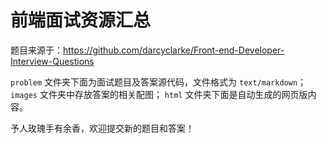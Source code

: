 前端面试资源汇总
===================

题目来源于：https://github.com/darcyclarke/Front-end-Developer-Interview-Questions


`problem` 文件夹下面为面试题目及答案源代码，文件格式为 `text/markdown`；
`images` 文件夹中存放答案的相关配图；
`html` 文件夹下面是自动生成的网页版内容。

予人玫瑰手有余香，欢迎提交新的题目和答案！
